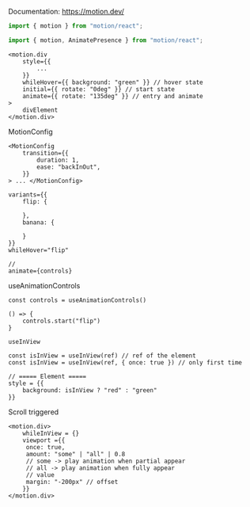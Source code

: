 Documentation: https://motion.dev/

``` ts
import { motion } from "motion/react";

import { motion, AnimatePresence } from "motion/react";
```

``` tsx
<motion.div
	style={{
		...
	}}
	whileHover={{ background: "green" }} // hover state
	initial={{ rotate: "0deg" }} // start state
	animate={{ rotate: "135deg" }} // entry and animate
>
	divElement
</motion.div>
```

MotionConfig
``` tsx
<MotionConfig
	transition={{
		duration: 1,
		ease: "backInOut",
	}}
> ... </MotionConfig>
```

``` tsx
variants={{
	flip: {
	
	},
	banana: {
	
	}
}}
whileHover="flip"

//
animate={controls}

```

useAnimationControls
``` tsx
const controls = useAnimationControls()

() => {
	controls.start("flip")
}
```

`useInView`
``` tsx
const isInView = useInView(ref) // ref of the element
const isInView = useInView(ref, { once: true }) // only first time

// ===== Element =====
style = {{
	background: isInView ? "red" : "green"
}}
```

Scroll triggered
``` tsx
<motion.div>
	whileInView = {}
	viewport ={{
	 once: true,
	 amount: "some" | "all" | 0.8
	 // some -> play animation when partial appear
	 // all -> play animation when fully appear
	 // value
	 margin: "-200px" // offset
	}}
</motion.div>
```